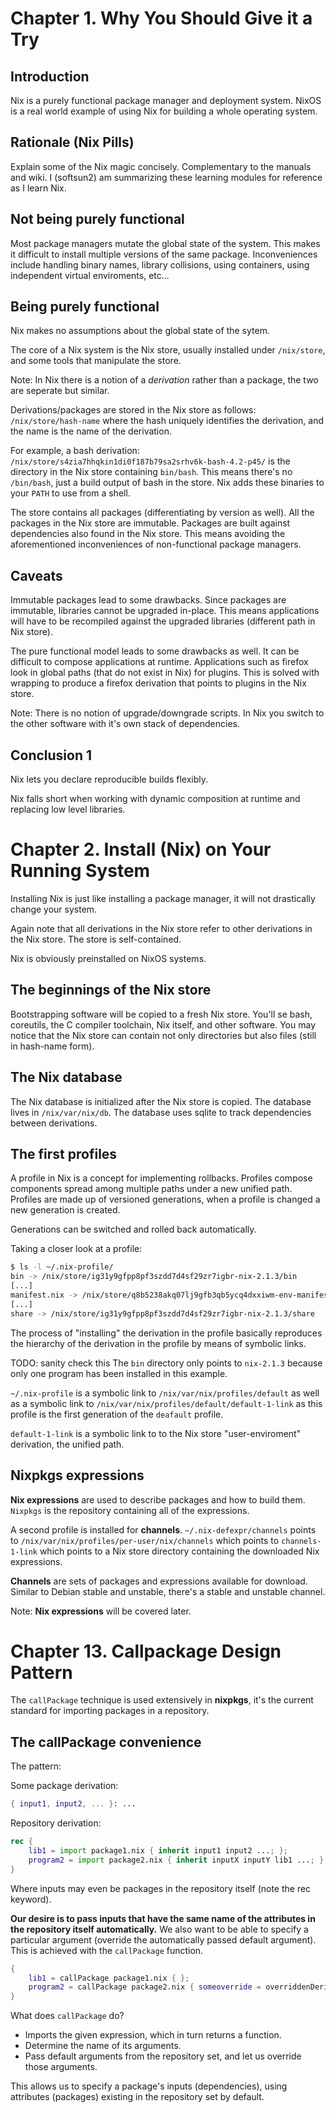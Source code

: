 # Chapter 1. Why You Should Give it a Try

## Introduction

Nix is a purely functional package manager and deployment system. NixOS is a real world example of using Nix for building a whole operating system.


## Rationale (Nix Pills)

Explain some of the Nix magic concisely. Complementary to the manuals and wiki. I (softsun2) am summarizing these learning modules for reference as I learn Nix.


## Not being purely functional

Most package managers mutate the global state of the system. This makes it difficult to install multiple versions of the same package. Inconveniences include handling binary names, library collisions, using containers, using independent virtual enviroments, etc...


## Being purely functional

Nix makes no assumptions about the global state of the sytem.

The core of a Nix system is the Nix store, usually installed under `/nix/store`, and some tools that manipulate the store.

Note: In Nix there is a notion of a *derivation* rather than a package, the two are seperate but similar.

Derivations/packages are stored in the Nix store as follows: `/nix/store/hash-name` where the hash uniquely identifies the derivation, and the name is the name of the derivation.

For example, a bash derivation: `/nix/store/s4zia7hhqkin1di0f187b79sa2srhv6k-bash-4.2-p45/` is the directory in the Nix store containing `bin/bash`. This means there's no `/bin/bash`, just a build output of bash in the store. Nix adds these binaries to your `PATH` to use from a shell.

The store contains all packages (differentiating by version as well). All the packages in the Nix store are immutable. Packages are built against dependencies also found in the Nix store. This means avoiding the aforementioned inconveniences of non-functional package managers.


## Caveats

Immutable packages lead to some drawbacks. Since packages are immutable, libraries cannot be upgraded in-place. This means applications will have to be recompiled against the upgraded libraries (different path in Nix store).

The pure functional model leads to some drawbacks as well. It can be difficult to compose applications at runtime. Applications such as firefox look in global paths (that do not exist in Nix) for plugins. This is solved with wrapping to produce a firefox derivation that points to plugins in the Nix store.

Note: There is no notion of upgrade/downgrade scripts. In Nix you switch to the other software with it's own stack of dependencies.


## Conclusion 1

Nix lets you declare reproducible builds flexibly.

Nix falls short when working with dynamic composition at runtime and replacing low level libraries.



# Chapter 2. Install (Nix) on Your Running System

Installing Nix is just like installing a package manager, it will not drastically change your system.

Again note that all derivations in the Nix store refer to other derivations in the Nix store. The store is self-contained.

Nix is obviously preinstalled on NixOS systems.


## The beginnings of the Nix store

Bootstrapping software will be copied to a fresh Nix store. You'll se bash, coreutils, the C compiler toolchain, Nix itself, and other software. You may notice that the Nix store can contain not only directories but also files (still in hash-name form).


## The Nix database

The Nix database is initialized after the Nix store is copied. The database lives in `/nix/var/nix/db`. The database uses sqlite to track dependencies between derivations.


## The first profiles

A profile in Nix is a concept for implementing rollbacks. Profiles compose components spread among multiple paths under a new unified path. Profiles are made up of versioned generations, when a profile is changed a new generation is created.

Generations can be switched and rolled back automatically.

Taking a closer look at a profile:
```sh
$ ls -l ~/.nix-profile/
bin -> /nix/store/ig31y9gfpp8pf3szdd7d4sf29zr7igbr-nix-2.1.3/bin
[...]
manifest.nix -> /nix/store/q8b5238akq07lj9gfb3qb5ycq4dxxiwm-env-manifest.nix
[...]
share -> /nix/store/ig31y9gfpp8pf3szdd7d4sf29zr7igbr-nix-2.1.3/share
```
The process of "installing" the derivation in the profile basically reproduces the hierarchy of the derivation in the profile by means of symbolic links.

TODO: sanity check this
The `bin` directory only points to `nix-2.1.3` because only one program has been installed in this example.

`~/.nix-profile` is a symbolic link to `/nix/var/nix/profiles/default` as well as a symbolic link to `/nix/var/nix/profiles/default/default-1-link` as this profile is the first generation of the `deafault` profile.

`default-1-link` is a symbolic link to to the Nix store "user-enviroment" derivation, the unified path.


## Nixpkgs expressions

**Nix expressions** are used to describe packages and how to build them. `Nixpkgs` is the repository containing all of the expressions.

A second profile is installed for **channels**. `~/.nix-defexpr/channels` points to `/nix/var/nix/profiles/per-user/nix/channels` which points to `channels-1-link` which points to a Nix store directory containing the downloaded Nix expressions.

**Channels** are sets of packages and expressions available for download. Similar to Debian stable and unstable, there's a stable and unstable channel.

Note: **Nix expressions** will be covered later.





# Chapter 13. Callpackage Design Pattern

The `callPackage` technique is used extensively in **nixpkgs**, it's the current standard for importing packages in a repository.


## The callPackage convenience

The pattern:

Some package derivation:
```nix
{ input1, input2, ... }: ...
```
Repository derivation:
```nix
rec {
    lib1 = import package1.nix { inherit input1 input2 ...; };
    program2 = import package2.nix { inherit inputX inputY lib1 ...; };
}
```
Where inputs may even be packages in the repository itself (note the rec keyword).

**Our desire is to pass inputs that have the same name of the attributes in the repository itself automatically.** We also want to be able to specify a particular argument (override the automatically passed default argument). This is achieved with the `callPackage` function.
```nix
{
    lib1 = callPackage package1.nix { };
    program2 = callPackage package2.nix { someoverride = overriddenDerivation; };
}
```
What does `callPackage` do?

* Imports the given expression, which in turn returns a function.
* Determine the name of its arguments.
* Pass default arguments from the repository set, and let us override those arguments.

This allows us to specify a package's inputs (dependencies), using attributes (packages) existing in the repository set by default.